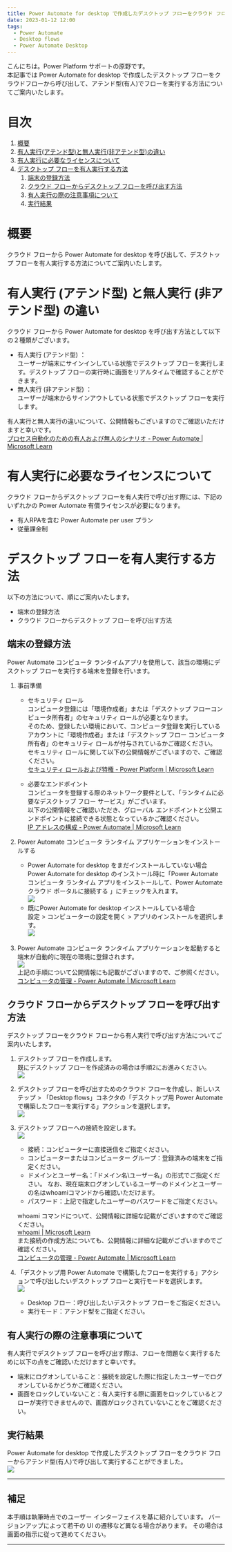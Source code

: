```yaml
---
title: Power Automate for desktop で作成したデスクトップ フローをクラウド フローから実行する方法 (有人実行)
date: 2023-01-12 12:00
tags:
  - Power Automate
  - Desktop flows
  - Power Automate Desktop
---
```


こんにちは。Power Platform サポートの原野です。  
本記事では Power Automate for desktop で作成したデスクトップ フローをクラウドフローから呼び出して、アテンド型(有人)でフローを実行する方法についてご案内いたします。  

<!-- more -->
# 目次

1. [概要](#anchor-intro)
1. [有人実行(アテンド型)と無人実行(非アテンド型)の違い](#anchor-how-to-collect)
1. [有人実行に必要なライセンスについて](#anchor-licence-for-attended-automation)
1. [デスクトップ フローを有人実行する方法](#anchor-attended-automation)
    1. [端末の登録方法](#anchor-register-computers)
    1. [クラウド フローからデスクトップ フローを呼び出す方法](#call-desktopflow-from-cloudflow)
    1. [有人実行の際の注意事項について](#notes-on-attended-automation)
    1. [実行結果](#result-of-attended-automation-flow)

<a id='anchor-intro'></a>

# 概要

クラウド フローから Power Automate for desktop を呼び出して、デスクトップ フローを有人実行する方法についてご案内いたします。  


<a id='anchor-attend-and-unattended-automation'></a>

# 有人実行 (アテンド型) と無人実行 (非アテンド型) の違い
クラウド フローから Power Automate for desktop を呼び出す方法として以下の２種類がございます。  
* 有人実行 (アテンド型) ：  
  ユーザーが端末にサインインしている状態でデスクトップ フローを実行します。デスクトップ フローの実行時に画面をリアルタイムで確認することができます。  
* 無人実行 (非アテンド型) ：  
  ユーザーが端末からサインアウトしている状態でデスクトップ フローを実行します。  

有人実行と無人実行の違いについて、公開情報もございますのでご確認いただけますと幸いです。  
[プロセス自動化のための有人および無人のシナリオ - Power Automate | Microsoft Learn](https://learn.microsoft.com/ja-jp/power-automate/guidance/planning/attended-unattended)


<a id='anchor-licence-for-attended-automation'></a>

# 有人実行に必要なライセンスについて
クラウド フローからデスクトップ フローを有人実行で呼び出す際には、下記のいずれかの Power Automate 有償ライセンスが必要になります。  
* 有人RPAを含む Power Automate per user プラン  
* 従量課金制  



<a id='anchor-attended-automation'></a>

# デスクトップ フローを有人実行する方法
以下の方法について、順にご案内いたします。  
* 端末の登録方法  
* クラウド フローからデスクトップ フローを呼び出す方法  


<a id='register-computers'></a>

## 端末の登録方法
Power Automate コンピュータ ランタイムアプリを使用して、該当の環境にデスクトップ フローを実行する端末を登録を行います。  


1. 事前準備  
    * セキュリティ ロール  
    コンピュータ登録には「環境作成者」または「デスクトップ フローコンピュータ所有者」のセキュリティ ロールが必要となります。   
    そのため、登録したい環境において、コンピュータ登録を実行しているアカウントに「環境作成者」または「デスクトップ フロー コンピュータ所有者」のセキュリティ ロールが付与されているかご確認ください。  
    セキュリティ ロールに関して以下の公開情報がございますので、ご確認ください。   
    [セキュリティ ロールおよび特権 - Power Platform | Microsoft Learn](https://learn.microsoft.com/ja-jp/power-platform/admin/security-roles-privileges) 

    * 必要なエンドポイント  
    コンピュータを登録する際のネットワーク要件として、「ランタイムに必要なデスクトップ フロー サービス」がございます。  
    以下の公開情報をご確認いただき、グローバル エンドポイントと公開エンドポイントに接続できる状態となっているかご確認ください。   
    [IP アドレスの構成 - Power Automate | Microsoft Learn](https://learn.microsoft.com/ja-jp/power-automate/ip-address-configuration#desktop-flows-services-required-for-runtime)  

1. Power Automate コンピュータ ランタイム アプリケーションをインストールする  
    * Power Automate for desktop をまだインストールしていない場合  
    Power Automate for desktop のインストール時に「Power Automate コンピュータ ランタイム アプリをインストールして、Power Automate クラウド ポータルに接続する 」にチェックを入れます。  
    ![](./power-automate-desktop-attand-automation/register-computers3.png)
    * 既にPower Automate for desktop インストールしている場合  
    設定 > コンピューターの設定を開く > アプリのインストールを選択します。  
    ![](./power-automate-desktop-attand-automation/register-computers.png)  

1. Power Automate コンピュータ ランタイム アプリケーションを起動すると端末が自動的に現在の環境に登録されます。  
![](./power-automate-desktop-attand-automation/register-computers2.png)  
上記の手順について公開情報にも記載がございますので、ご参照ください。  
[コンピュータの管理 - Power Automate | Microsoft Learn](https://learn.microsoft.com/ja-jp/power-automate/desktop-flows/manage-machines#register-a-new-machine)  

<a id='call-desktopflow-from-cloudflow'></a>

## クラウド フローからデスクトップ フローを呼び出す方法
デスクトップ フローをクラウド フローから有人実行で呼び出す方法についてご案内いたします。  

1. デスクトップ フローを作成します。  
既にデスクトップ フローを作成済みの場合は手順2にお進みください。  
![](./power-automate-desktop-attand-automation/call-desktopflow-from-cloudflow.png)  

1. デスクトップ フローを呼び出すためのクラウド フローを作成し、新しいステップ > 「Desktop flows」コネクタの「デスクトップ用 Power Automate で構築したフローを実行する」アクションを選択します。  
![](./power-automate-desktop-attand-automation/call-desktopflow-from-cloudflow4.png)  

1. デスクトップ フローへの接続を設定します。  
![](./power-automate-desktop-attand-automation/call-desktopflow-from-cloudflow5.png)  
    * 接続：コンピューターに直接送信をご指定ください。  
    * コンピューターまたはコンピューター グループ：登録済みの端末をご指定ください。  
    * ドメインとユーザー名：「ドメイン名\ユーザー名」の形式でご指定ください。  なお、現在端末ログオンしているユーザーのドメインとユーザーの名はwhoamiコマンドから確認いただけます。  
    * パスワード：上記で指定したユーザーのパスワードをご指定ください。  

    whoami コマンドについて、公開情報に詳細な記載がございますのでご確認ください。  
    [whoami | Microsoft Learn](https://learn.microsoft.com/ja-jp/windows-server/administration/windows-commands/whoami)  
    また接続の作成方法についても、公開情報に詳細な記載がございますのでご確認ください。  
    [コンピュータの管理 - Power Automate | Microsoft Learn](https://learn.microsoft.com/ja-jp/power-automate/desktop-flows/manage-machines#trigger-a-desktop-flow-to-run-on-your-machine)  

1. 「デスクトップ用 Power Automate で構築したフローを実行する」アクションで呼び出したいデスクトップ フローと実行モードを選択します。  
![](./power-automate-desktop-attand-automation/call-desktopflow-from-cloudflow6.png)  
    * Desktop フロー：呼び出したいデスクトップ フローをご指定ください。  
    * 実行モード：アテンド型をご指定ください。  

<a id='notes-on-attended-automation'></a>

## 有人実行の際の注意事項について
有人実行でデスクトップ フローを呼び出す際は、フローを問題なく実行するために以下の点をご確認いただけますと幸いです。  
* 端末にログオンしていること：接続を設定した際に指定したユーザーでログオンしているかどうかご確認ください。  
* 画面をロックしていないこと：有人実行する際に画面をロックしているとフローが実行できませんので、画面がロックされていないことをご確認ください。  


<a id='result-of-attended-automation-flow'></a>

## 実行結果  
Power Automate for desktop で作成したデスクトップ フローをクラウド フローからアテンド型(有人)で呼び出して実行することができました。  
![](./power-automate-desktop-attand-automation/result-of-attended-automation-flow.png)  

---

## 補足

本手順は執筆時点でのユーザー インターフェイスを基に紹介しています。  バージョンアップによって若干の UI の遷移など異なる場合があります。  その場合は画面の指示に従って進めてください。  



---
